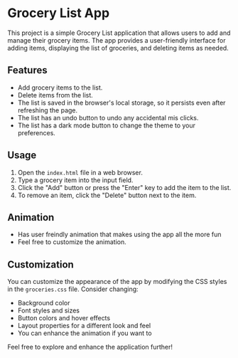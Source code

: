 # Grocery List App

This project is a simple Grocery List application that allows users to add and manage their grocery items. The app provides a user-friendly interface for adding items, displaying the list of groceries, and deleting items as needed.

## Features

- Add grocery items to the list.
- Delete items from the list.
- The list is saved in the browser's local storage, so it persists even after refreshing the page.
- The list has an undo button to undo any accidental mis clicks.
- The list has a dark mode button to change the theme to your preferences.

## Usage

1. Open the `index.html` file in a web browser.
2. Type a grocery item into the input field.
3. Click the "Add" button or press the "Enter" key to add the item to the list.
4. To remove an item, click the "Delete" button next to the item.

## Animation
- Has user freindly animation that makes using the app all the more fun
- Feel free to customize the animation.

## Customization

You can customize the appearance of the app by modifying the CSS styles in the `groceries.css` file. Consider changing:

- Background color
- Font styles and sizes
- Button colors and hover effects
- Layout properties for a different look and feel
- You can enhance the animation if you want to

Feel free to explore and enhance the application further!